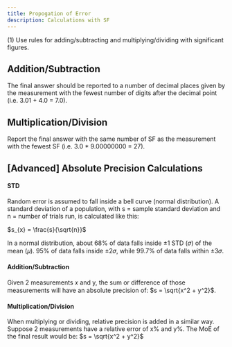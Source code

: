```yaml
---
title: Propogation of Error
description: Calculations with SF
---
```


(1) Use rules for adding/subtracting and multiplying/dividing with significant figures.


## Addition/Subtraction

The final answer should be reported to a number of decimal places given by the measurement with the fewest number of digits after the decimal point (i.e. 3.01 + 4.0 = 7.0).

## Multiplication/Division

Report the final answer with the same number of SF as the measurement with the fewest SF (i.e. 3.0 * 9.00000000 = 27).

## [Advanced] Absolute Precision Calculations

#### STD

Random error is assumed to fall inside a bell curve (normal distribution). A standard deviation of a population, with s = sample standard deviation and n = number of trials run, is calculated like this:

$s_{x} = \frac{s}{\sqrt{n}}$

In a normal distribution, about 68% of data falls inside ±1 STD (𝜎) of the mean (𝜇). 95% of data falls inside ±2𝜎, while 99.7% of data falls within ±3𝜎.

#### Addition/Subtraction

Given 2 measurements 𝑥 and y, the sum or difference of those measurements will have an absolute precision of:
$s = \sqrt{x^2 + y^2}$. 

#### Multiplication/Division

When multiplying or dividing, relative precision is added in a similar way. Suppose 2 measurements have a relative error of x% and y%. The MoE of the final result would be:
$s = \sqrt{x^2 + y^2}$
